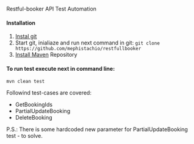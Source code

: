 Restful-booker API Test Automation



#### Installation

1. [Instal git](https://git-scm.com/book/en/v2/Getting-Started-Installing-Git)
2. Start git, inialiaze and run next command in git: ```git clone https://github.com/mephistachio/restfullbooker```
3. [Install Maven](https://maven.apache.org/install.html) Repository 

#### To run test execute next in command line:

```mvn clean test```


Followind test-cases are covered:
- GetBookingIds
- PartialUpdateBooking
- DeleteBooking


P.S.: There is some hardcoded new parameter for PartialUpdateBooking test - to solve.
